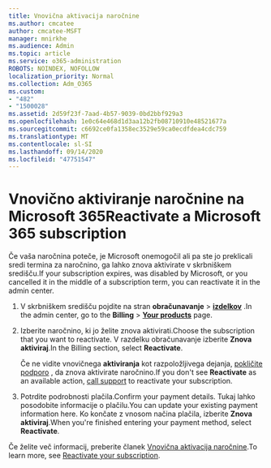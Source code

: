 ```yaml
---
title: Vnovična aktivacija naročnine
ms.author: cmcatee
author: cmcatee-MSFT
manager: mnirkhe
ms.audience: Admin
ms.topic: article
ms.service: o365-administration
ROBOTS: NOINDEX, NOFOLLOW
localization_priority: Normal
ms.collection: Adm_O365
ms.custom:
- "482"
- "1500028"
ms.assetid: 2d59f23f-7aad-4b57-9039-0bd2bbf929a3
ms.openlocfilehash: 1e0c64e468d1d3aa12b2fb08710910e48521677a
ms.sourcegitcommit: c6692ce0fa1358ec3529e59ca0ecdfdea4cdc759
ms.translationtype: MT
ms.contentlocale: sl-SI
ms.lasthandoff: 09/14/2020
ms.locfileid: "47751547"
---
```

# <a name="reactivate-a-microsoft-365-subscription"></a><span data-ttu-id="69a96-102">Vnovično aktiviranje naročnine na Microsoft 365</span><span class="sxs-lookup"><span data-stu-id="69a96-102">Reactivate a Microsoft 365 subscription</span></span>

<span data-ttu-id="69a96-103">Če vaša naročnina poteče, je Microsoft onemogočil ali pa ste jo preklicali sredi termina za naročnino, ga lahko znova aktivirate v skrbniškem središču.</span><span class="sxs-lookup"><span data-stu-id="69a96-103">If your subscription expires, was disabled by Microsoft, or you cancelled it in the middle of a subscription term, you can reactivate it in the admin center.</span></span>
  
1. <span data-ttu-id="69a96-104">V skrbniškem središču pojdite na stran **obračunavanje** \> **[izdelkov](https://go.microsoft.com/fwlink/p/?linkid=842054)** .</span><span class="sxs-lookup"><span data-stu-id="69a96-104">In the admin center, go to the **Billing** \> **[Your products](https://go.microsoft.com/fwlink/p/?linkid=842054)** page.</span></span>

2. <span data-ttu-id="69a96-105">Izberite naročnino, ki jo želite znova aktivirati.</span><span class="sxs-lookup"><span data-stu-id="69a96-105">Choose the subscription that you want to reactivate.</span></span> <span data-ttu-id="69a96-106">V razdelku obračunavanje izberite **Znova aktiviraj**.</span><span class="sxs-lookup"><span data-stu-id="69a96-106">In the Billing section, select **Reactivate**.</span></span>

    <span data-ttu-id="69a96-107">Če ne vidite vnovičnega **aktiviranja** kot razpoložljivega dejanja, [pokličite podporo](https://docs.microsoft.com/microsoft-365/admin/contact-support-for-business-products) , da znova aktivirate naročnino.</span><span class="sxs-lookup"><span data-stu-id="69a96-107">If you don't see **Reactivate** as an available action, [call support](https://docs.microsoft.com/microsoft-365/admin/contact-support-for-business-products) to reactivate your subscription.</span></span>

3. <span data-ttu-id="69a96-108">Potrdite podrobnosti plačila.</span><span class="sxs-lookup"><span data-stu-id="69a96-108">Confirm your payment details.</span></span> <span data-ttu-id="69a96-109">Tukaj lahko posodobite informacije o plačilu.</span><span class="sxs-lookup"><span data-stu-id="69a96-109">You can update your existing payment information here.</span></span> <span data-ttu-id="69a96-110">Ko končate z vnosom načina plačila, izberite **Znova aktiviraj**.</span><span class="sxs-lookup"><span data-stu-id="69a96-110">When you're finished entering your payment method, select **Reactivate**.</span></span>

<span data-ttu-id="69a96-111">Če želite več informacij, preberite članek [Vnovična aktivacija naročnine](https://docs.microsoft.com/microsoft-365/commerce/subscriptions/reactivate-your-subscription).</span><span class="sxs-lookup"><span data-stu-id="69a96-111">To learn more, see [Reactivate your subscription](https://docs.microsoft.com/microsoft-365/commerce/subscriptions/reactivate-your-subscription).</span></span>